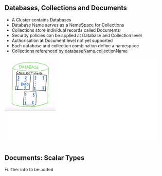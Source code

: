 ## Databases, Collections and Documents  

- A Cluster contains Databases  
- Database Name serves as a NameSpace for Collections  
- Collections store individual records called Documents  
- Security policies can be applied at Database and Collection level  
- Authorisation at Document level not yet supported  
- Each database and collection combination define a namespace  
- Collections referenced by databaseName.collectionName  

![To Be Named](/images/DBsCollsDocs.jpg)  

## Documents: Scalar Types  
Further info to be added


